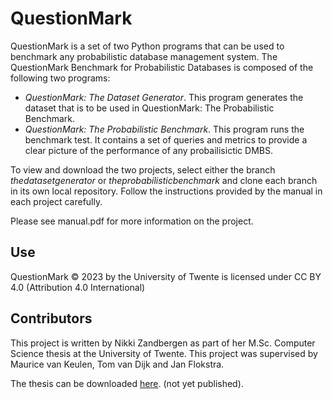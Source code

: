# QuestionMark
QuestionMark is a set of two Python programs that can be used to benchmark any probabilistic database management system. The QuestionMark Benchmark for Probabilistic Databases is composed of the following two programs:
- _QuestionMark: The Dataset Generator_. This program generates the dataset that is to be used in QuestionMark: The Probabilistic Benchmark.
- _QuestionMark: The Probabilistic Benchmark_. This program runs the benchmark test. It contains a set of queries and metrics to provide a clear picture of the performance of any probailisictic DMBS.

To view and download the two projects, select either the branch _thedatasetgenerator_ or _theprobabilisticbenchmark_ and clone each branch in its own local repository. Follow the instructions provided by the manual in each project carefully.

Please see manual.pdf for more information on the project.

## Use
QuestionMark © 2023 by the University of Twente is licensed under CC BY 4.0 (Attribution 4.0 International)

## Contributors
This project is written by Nikki Zandbergen as part of her M.Sc. Computer Science thesis
at the University of Twente.
This project was supervised by Maurice van Keulen, Tom van Dijk and Jan Flokstra.

The thesis can be downloaded [here](#). (not yet published).
